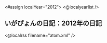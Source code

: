 <#assign localYear="2012">
<@localyearlist />

## いがぴょんの日記：2012年の日記

<@localrss filename="atom.xml" />
